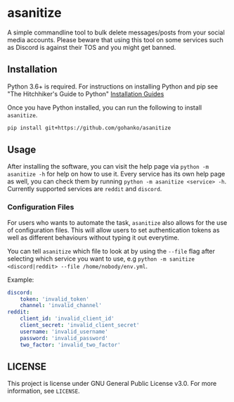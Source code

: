 # asanitize
A simple commandline tool to bulk delete messages/posts from your social media accounts. Please beware that using this tool on some services such as Discord is against their TOS and you might get banned.

## Installation
Python 3.6+ is required. For instructions on installing Python and pip see "The Hitchhiker's Guide to Python" [Installation Guides](https://docs.python-guide.org/starting/installation/)

Once you have Python installed, you can run the following to install `asanitize`.

```bash
pip install git+https://github.com/gohanko/asanitize
```

## Usage
After installing the software, you can visit the help page via `python -m asanitize -h` for help on how to use it. Every service has its own help page as well, you can check them by running `python -m asanitize <service> -h`. Currently supported services are `reddit` and `discord`.

### Configuration Files
For users who wants to automate the task, `asanitize` also allows for the use of configuration files. This will allow users to set authentication tokens as well as different behaviours without typing it out everytime.

You can tell `asanitize` which file to look at by using the `--file` flag after selecting which service you want to use, e.g `python -m sanitize <discord|reddit> --file /home/nobody/env.yml`.

Example:

```yaml
discord:
    token: 'invalid_token'
    channel: 'invalid_channel'
reddit:
    client_id: 'invalid_client_id'
    client_secret: 'invalid_client_secret'
    username: 'invalid_username'
    password: 'invalid_password'
    two_factor: 'invalid_two_factor'
```

## LICENSE
This project is license under GNU General Public License v3.0. For more information, see `LICENSE`.
